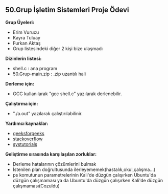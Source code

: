 ## 50.Grup İşletim Sistemleri Proje Ödevi
**Grup Üyeleri:**
- Erim Vurucu
- Kayra Tuluay
- Furkan Aktaş
- Grup listesindeki diğer 2 kişi bize ulaşmadı

**Dizinlerin listesi:**
- shell.c : ana program
- 50.Grup-main.zip : .zip uzantılı hali

**Derleme için:**
- GCC kullanılarak "gcc shell.c" yazılarak derlenebilir.

**Çalıştırma için:**
- "./a.out" yazılarak çalıştırılabilinir.

**Yardımcı kaynaklar:**
- [geeksforgeeks](https://www.geeksforgeeks.org/)
- [stackoverflow](https://stackoverflow.com/)
- [systutorials](https://www.systutorials.com/)

**Geliştirme sırasında karşılaşılan zorluklar:**
- Derleme hatalarının çözümlerini bulmak 
- İstenilen plan doğrultusunda ilerleyememek(hastalık,okul,çalışma...)
- ps komutunun parametrelerinin Kali'de düzgün çalışırken Ubuntu'da düzgün çalışmaması ya da Ubuntu'da düzgün çalışırken Kali'de düzgün çalışmaması(Cozuldu)
